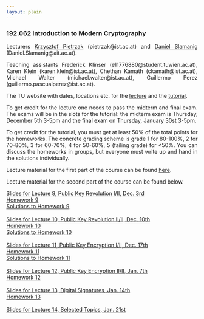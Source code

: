 ```yaml
--- 
layout: plain
--- 
```


<h3>192.062 Introduction to Modern Cryptography</h3>

<p style="text-align:justify;">Lecturers <a href="http://pub.ist.ac.at/crypto/" target="_blank">Krzysztof Pietrzak</a> (pietrzak@ist.ac.at) and <a href="https://danielslamanig.info" target="_blank">Daniel Slamanig</a> (Daniel.Slamanig@ait.ac.at). 
</p>


<p style="text-align:justify;">Teaching assistants Frederick Klinser (e11776880@student.tuwien.ac.at), Karen Klein (karen.klein@ist.ac.at), Chethan Kamath (ckamath@ist.ac.at), Michael Walter (michael.walter@ist.ac.at), Guillermo Perez (guillermo.pascualperez@ist.ac.at).</p> 

<p style="text-align:justify;">The TU website with dates, locations etc. for the <a href="https://tiss.tuwien.ac.at/course/courseDetails.xhtml?dswid=3463&dsrid=417&courseNr=192062&semester=2019W" target="_blank">lecture</a> and the <a href="hhttps://tiss.tuwien.ac.at/course/courseDetails.xhtml?dswid=3593&dsrid=246&courseNr=192063">tutorial</a>.</p>

<p style="text-align:justify;">To get credit for the lecture one needs to pass the midterm and final exam. 
The exams will be in the slots for the tutorial: the midterm exam is Thursday, December 5th 3-5pm and the final exam on Thursday, January 30st 3-5pm.</p>

<p style="text-align:justify;">To get credit for the tutorial, you must get at least 50% of the total points for the homeworks. The concrete grading scheme is grade 1 for 80-100%, 2 for 70-80%, 3 for 60-70%, 4 for 50-60%, 5 (failing grade) for &lt;50%. You can discuss the homeworks in groups, but everyone must write up and hand in the solutions individually.</p>

<p style="text-align:justify;">Lecture material for the first part of the course can be found <a href="http://pub.ist.ac.at/crypto/ModernCrypto19.html" target="_blank">here</a>.</p>

<p style="text-align:justify;">Lecture material for the second part of the course can be found below.</p>

<a href="https://danielslamanig.info/lectures/MC19_Lecture9.pdf">Slides for Lecture 9, Public Key Revolution I/II, Dec. 3rd</a> <br>
<a href="https://danielslamanig.info/lectures/ModernCrypto19Homework9.pdf">Homework 9</a><br>
<a href="https://danielslamanig.info/lectures/ModernCrypto19Homework9_solutions.pdf">Solutions to Homework 9</a><br><br>
<a href="https://danielslamanig.info/lectures/MC19_Lecture10.pdf">Slides for Lecture 10, Public Key Revolution II/II, Dec. 10th</a> <br>
<a href="https://danielslamanig.info/lectures/ModernCrypto19Homework10.pdf">Homework 10</a><br>
<a href="https://danielslamanig.info/lectures/ModernCrypto19Homework10_solutions.pdf">Solutions to Homework 10</a><br><br>
<a href="https://danielslamanig.info/lectures/MC19_Lecture11.pdf">Slides for Lecture 11, Public Key Encryption I/II, Dec. 17th</a> <br>
<a href="https://danielslamanig.info/lectures/ModernCrypto19Homework11.pdf">Homework 11</a><br>
<a href="https://danielslamanig.info/lectures/ModernCrypto19Homework11_solutions.pdf">Solutions to Homework 11</a><br><br>
<a href="https://danielslamanig.info/lectures/MC19_Lecture12.pdf">Slides for Lecture 12, Public Key Encryption II/II, Jan. 7th</a> <br>
<a href="https://danielslamanig.info/lectures/ModernCrypto19Homework12.pdf">Homework 12</a><br><br>
<a href="https://danielslamanig.info/lectures/MC19_Lecture13.pdf">Slides for Lecture 13, Digital Signatures, Jan. 14th</a> <br>
<a href="https://danielslamanig.info/lectures/ModernCrypto19Homework13.pdf">Homework 13</a><br><br>
<a href="https://danielslamanig.info/lectures/MC19_Lecture14.pdf">Slides for Lecture 14, Selected Topics, Jan. 21st</a> <br>

